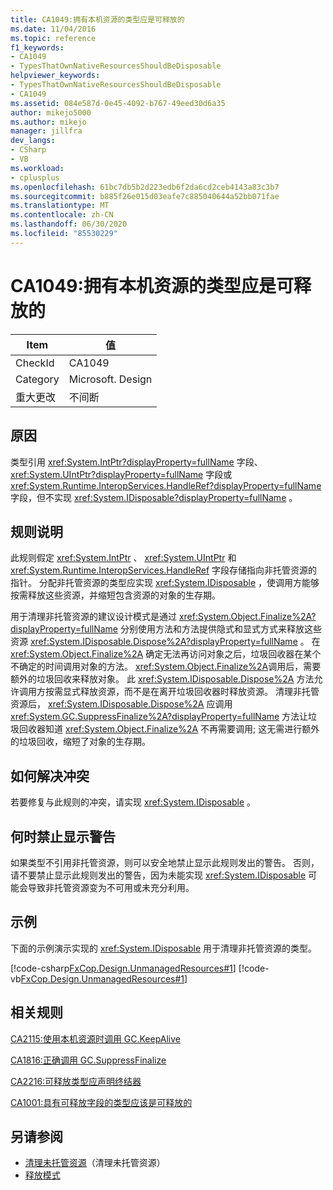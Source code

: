 ```yaml
---
title: CA1049:拥有本机资源的类型应是可释放的
ms.date: 11/04/2016
ms.topic: reference
f1_keywords:
- CA1049
- TypesThatOwnNativeResourcesShouldBeDisposable
helpviewer_keywords:
- TypesThatOwnNativeResourcesShouldBeDisposable
- CA1049
ms.assetid: 084e587d-0e45-4092-b767-49eed30d6a35
author: mikejo5000
ms.author: mikejo
manager: jillfra
dev_langs:
- CSharp
- VB
ms.workload:
- cplusplus
ms.openlocfilehash: 61bc7db5b2d223edb6f2da6cd2ceb4143a83c3b7
ms.sourcegitcommit: b885f26e015d03eafe7c885040644a52bb071fae
ms.translationtype: MT
ms.contentlocale: zh-CN
ms.lasthandoff: 06/30/2020
ms.locfileid: "85530229"
---
```

# <a name="ca1049-types-that-own-native-resources-should-be-disposable"></a>CA1049:拥有本机资源的类型应是可释放的

|Item|值|
|-|-|
|CheckId|CA1049|
|Category|Microsoft. Design|
|重大更改|不间断|

## <a name="cause"></a>原因

类型引用 <xref:System.IntPtr?displayProperty=fullName> 字段、 <xref:System.UIntPtr?displayProperty=fullName> 字段或 <xref:System.Runtime.InteropServices.HandleRef?displayProperty=fullName> 字段，但不实现 <xref:System.IDisposable?displayProperty=fullName> 。

## <a name="rule-description"></a>规则说明

此规则假定 <xref:System.IntPtr> 、 <xref:System.UIntPtr> 和 <xref:System.Runtime.InteropServices.HandleRef> 字段存储指向非托管资源的指针。 分配非托管资源的类型应实现 <xref:System.IDisposable> ，使调用方能够按需释放这些资源，并缩短包含资源的对象的生存期。

用于清理非托管资源的建议设计模式是通过 <xref:System.Object.Finalize%2A?displayProperty=fullName> 分别使用方法和方法提供隐式和显式方式来释放这些资源 <xref:System.IDisposable.Dispose%2A?displayProperty=fullName> 。 在 <xref:System.Object.Finalize%2A> 确定无法再访问对象之后，垃圾回收器在某个不确定的时间调用对象的方法。 <xref:System.Object.Finalize%2A>调用后，需要额外的垃圾回收来释放对象。 此 <xref:System.IDisposable.Dispose%2A> 方法允许调用方按需显式释放资源，而不是在离开垃圾回收器时释放资源。 清理非托管资源后， <xref:System.IDisposable.Dispose%2A> 应调用 <xref:System.GC.SuppressFinalize%2A?displayProperty=fullName> 方法让垃圾回收器知道 <xref:System.Object.Finalize%2A> 不再需要调用; 这无需进行额外的垃圾回收，缩短了对象的生存期。

## <a name="how-to-fix-violations"></a>如何解决冲突
若要修复与此规则的冲突，请实现 <xref:System.IDisposable> 。

## <a name="when-to-suppress-warnings"></a>何时禁止显示警告
如果类型不引用非托管资源，则可以安全地禁止显示此规则发出的警告。 否则，请不要禁止显示此规则发出的警告，因为未能实现 <xref:System.IDisposable> 可能会导致非托管资源变为不可用或未充分利用。

## <a name="example"></a>示例
下面的示例演示实现的 <xref:System.IDisposable> 用于清理非托管资源的类型。

[!code-csharp[FxCop.Design.UnmanagedResources#1](../code-quality/codesnippet/CSharp/ca1049-types-that-own-native-resources-should-be-disposable_1.cs)]
[!code-vb[FxCop.Design.UnmanagedResources#1](../code-quality/codesnippet/VisualBasic/ca1049-types-that-own-native-resources-should-be-disposable_1.vb)]

## <a name="related-rules"></a>相关规则
[CA2115:使用本机资源时调用 GC.KeepAlive](../code-quality/ca2115.md)

[CA1816:正确调用 GC.SuppressFinalize](../code-quality/ca1816.md)

[CA2216:可释放类型应声明终结器](../code-quality/ca2216.md)

[CA1001:具有可释放字段的类型应该是可释放的](../code-quality/ca1001.md)

## <a name="see-also"></a>另请参阅

- [清理未托管资源](/dotnet/standard/garbage-collection/unmanaged)（清理未托管资源）
- [释放模式](/dotnet/standard/design-guidelines/dispose-pattern)
